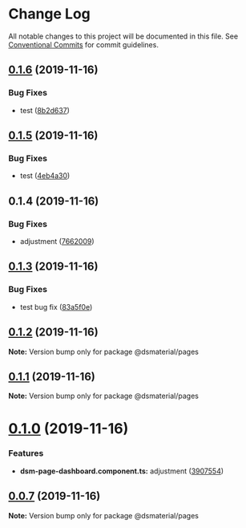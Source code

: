 # Change Log

All notable changes to this project will be documented in this file.
See [Conventional Commits](https://conventionalcommits.org) for commit guidelines.

## [0.1.6](https://github.com/diegoavieira/dsmaterial-workspace/compare/v0.1.5...v0.1.6) (2019-11-16)

### Bug Fixes

- test ([8b2d637](https://github.com/diegoavieira/dsmaterial-workspace/commit/8b2d637e364858dfd8cc1714d34068aff7c6f3ca))

## [0.1.5](https://github.com/diegoavieira/dsmaterial-workspace/compare/v0.1.3...v0.1.5) (2019-11-16)

### Bug Fixes

- test ([4eb4a30](https://github.com/diegoavieira/dsmaterial-workspace/commit/4eb4a30d9730cd671517954f82712c29122a60e2))

## 0.1.4 (2019-11-16)

### Bug Fixes

- adjustment ([7662009](https://github.com/diegoavieira/dsmaterial-workspace/commit/76620094e94b0aa2588af9362f8cb6e8c9b22fa0))

## [0.1.3](https://github.com/diegoavieira/dsmaterial-workspace/compare/v0.1.2...v0.1.3) (2019-11-16)

### Bug Fixes

- test bug fix ([83a5f0e](https://github.com/diegoavieira/dsmaterial-workspace/commit/83a5f0ecf93b8f6430a99004efef2add6f51ddd0))

## [0.1.2](https://github.com/diegoavieira/dsmaterial-workspace/compare/v0.1.1...v0.1.2) (2019-11-16)

**Note:** Version bump only for package @dsmaterial/pages

## [0.1.1](https://github.com/diegoavieira/dsmaterial-workspace/compare/v0.1.0...v0.1.1) (2019-11-16)

**Note:** Version bump only for package @dsmaterial/pages

# [0.1.0](https://github.com/diegoavieira/dsmaterial-workspace/compare/v0.0.7...v0.1.0) (2019-11-16)

### Features

- **dsm-page-dashboard.component.ts:** adjustment ([3907554](https://github.com/diegoavieira/dsmaterial-workspace/commit/39075548e6956756644a7d3caa105118bf5dd2ef))

## [0.0.7](https://github.com/diegoavieira/dsmaterial-workspace/compare/v0.0.6...v0.0.7) (2019-11-16)

**Note:** Version bump only for package @dsmaterial/pages
